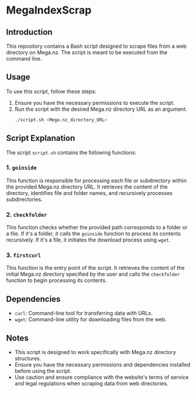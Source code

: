 # MegaIndexScrap

## Introduction
This repository contains a Bash script designed to scrape files from a web directory on Mega.nz. The script is meant to be executed from the command line.

## Usage
To use this script, follow these steps:
1. Ensure you have the necessary permissions to execute the script.
2. Run the script with the desired Mega.nz directory URL as an argument.
   ```bash
   ./script.sh <Mega.nz_directory_URL>
   ```

## Script Explanation
The script `script.sh` contains the following functions:

### 1. `goinside`
This function is responsible for processing each file or subdirectory within the provided Mega.nz directory URL. It retrieves the content of the directory, identifies file and folder names, and recursively processes subdirectories.

### 2. `checkfolder`
This function checks whether the provided path corresponds to a folder or a file. If it's a folder, it calls the `goinside` function to process its contents recursively. If it's a file, it initiates the download process using `wget`.

### 3. `firstcurl`
This function is the entry point of the script. It retrieves the content of the initial Mega.nz directory specified by the user and calls the `checkfolder` function to begin processing its contents.

## Dependencies
- `curl`: Command-line tool for transferring data with URLs.
- `wget`: Command-line utility for downloading files from the web.

## Notes
- This script is designed to work specifically with Mega.nz directory structures.
- Ensure you have the necessary permissions and dependencies installed before using the script.
- Use caution and ensure compliance with the website's terms of service and legal regulations when scraping data from web directories.
